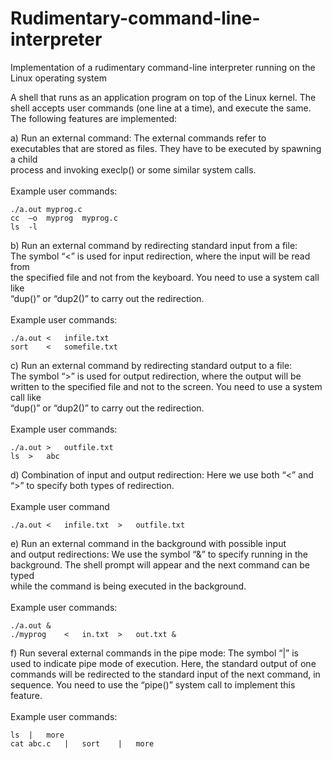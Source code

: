 # Rudimentary-command-line-interpreter
Implementation of a rudimentary command-line interpreter running on the Linux operating system

A shell	that runs	as	an	application	program	on	top	of	the	Linux	kernel.	The	shell	accepts	user	commands	(one	line	at	a	time),	and	execute	the	same.	The	
following	features	are	implemented:

a) Run	an	external	command: The	external	commands	refer	to	
executables	that	are	stored	as	files.	They	have	to	be	executed	by	spawning	a	child	
process	and	invoking	execlp() or	some	similar	system	calls.	<br><br>
Example	user commands:

```		
./a.out	myprog.c
cc	–o	myprog	myprog.c
ls	-l
```
b) Run	an	external	command	by	redirecting	standard	input	from	a	file:	
The	symbol	“<”	is	used	for	input	redirection,	where	the	input	will	be	read	from	
the	specified	file	and	not	from	the	keyboard.	You	need	to	use	a	system	call	like	
“dup()”	or	“dup2()”	to	carry	out	the	redirection.<br><br>
Example	user commands:	
```
./a.out	<	infile.txt
sort	<	somefile.txt
```
c) Run	an	external	command	by	redirecting	standard	output	to	a	file:	
The	symbol	“>”	is	used	for	output	redirection,	where	the	output	will	be	written	
to	the	specified	file	and	not	to	the	screen.	You	need	to	use	a	system	call	like	
“dup()”	or	“dup2()”	to	carry	out	the	redirection.	<br><br>
Example	user commands:
```
./a.out	>	outfile.txt
ls	>	abc
```

d) Combination	of	input	and	output	redirection: Here	we	use	both	“<”	
and	“>”	to	specify	both	types	of	redirection.	<br><br>
Example	user command
```		
./a.out	<	infile.txt	>	outfile.txt
```

e) Run	an	external	command	in	the	background	with	possible	input	
and	output	redirections:	We	use	the	symbol	“&”	to	specify	running	in	the	
background.	The	shell	prompt	will	appear	and	the	next	command	can	be	typed	
while	the	command	is	being	executed	in	the	background.	<br><br>
Example	user commands:
```
./a.out	& 
./myprog	<	in.txt	>	out.txt	&
```

f) Run	several	external	commands	in	the	pipe	mode:	The	symbol	“|”	is	
used	to	indicate	pipe	mode	of	execution.	Here,	the	standard	output	of	one	
commands	will	be	redirected	to	the	standard	input	of	the	next	command,	in	
sequence.	You	need	to	use	the	“pipe()”	system	call	to	implement	this	feature.
<br><br>
Example	user commands:
```	
ls	|	more
cat	abc.c	|	sort	|	more
```
